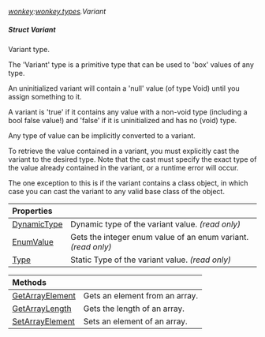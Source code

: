 _[wonkey](../../modules/wonkey/wonkey-module.md):[wonkey.types](../../modules/wonkey/wonkey-types.md).Variant_
##### Struct Variant
Variant type.

The 'Variant' type is a primitive type that can be used to 'box' values of any type.

An uninitialized variant will contain a 'null' value (of type Void) until you assign something to it.

A variant is 'true' if it contains any value with a non-void type (including a bool false value!) and 'false' if it is uninitialized and has no (void) type.

Any type of value can be implicitly converted to a variant.

To retrieve the value contained in a variant, you must explicitly cast the variant to the desired type. Note that the cast must specify the exact type of the value already contained in the variant, or a runtime error will occur.

The one exception to this is if the variant contains a class object, in which case you can cast the variant to any valid base class of the object.

| Properties | |
|:---|:---|
| [DynamicType](wonkey-types-variant-dynamictype.md) | Dynamic type of the variant value. _(read only)_ |
| [EnumValue](wonkey-types-variant-enumvalue.md) | Gets the integer enum value of an enum variant. _(read only)_ |
| [Type](wonkey-types-variant-type.md) | Static Type of the variant value. _(read only)_ |

| Methods | |
|:---|:---|
| [GetArrayElement](wonkey-types-variant-getarrayelement.md) | Gets an element from an array. |
| [GetArrayLength](wonkey-types-variant-getarraylength.md) | Gets the length of an array. |
| [SetArrayElement](wonkey-types-variant-setarrayelement.md) | Sets an element of an array. |

